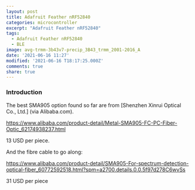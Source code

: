 ```yaml
---
layout: post
title: Adafruit Feather nRF52840
categories: microcontroller
excerpt: "Adafruit Feather nRF52840"
tags:
  - Adafruit Feather nRF52840
  - BLE
image: avg-trmm-3b43v7-precip_3B43_trmm_2001-2016_A
date: '2021-06-16 11:27'
modified: '2021-06-16 T18:17:25.000Z'
comments: true
share: true
---
```


### Introduction

The best SMA905 option found so far are from [Shenzhen Xinrui Optical Co., Ltd.] (via Alibaba.com).


https://www.alibaba.com/product-detail/Metal-SMA905-FC-PC-Fiber-Optic_62174938237.html

13 USD per piece.

And the fibre cable to go along:

https://www.alibaba.com/product-detail/SMA905-For-spectrum-detection-optical-fiber_60772592518.html?spm=a2700.details.0.0.5f97d278C6wvSs

31 USD per piece
